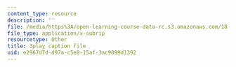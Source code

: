 ```yaml
---
content_type: resource
description: ''
file: /media/https%3A/open-learning-course-data-rc.s3.amazonaws.com/18-06sc-linear-algebra-fall-2011/e2967d7dd97ac5e815af3ac9099d1392_-eA2D_rIcNA.srt
file_type: application/x-subrip
resourcetype: Other
title: 3play caption file
uid: e2967d7d-d97a-c5e8-15af-3ac9099d1392
---
```

